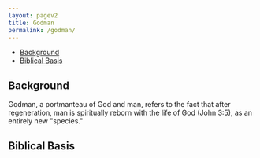 ```yaml
---
layout: pagev2
title: Godman
permalink: /godman/
---
```

- [Background](#background)
- [Biblical Basis](#biblical-basis)

## Background

Godman, a portmanteau of God and man, refers to the fact that after regeneration, man is spiritually reborn with the life of God (John 3:5), as an entirely new "species." 

## Biblical Basis


